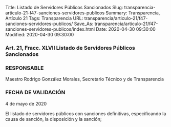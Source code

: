 Title: Listado de Servidores Públicos Sancionados
Slug: transparencia-articulo-21-f47-sanciones-servidores-publicos
Summary: Transparencia, Artículo 21
Tags: Transparencia
URL: transparencia/articulo-21/f47-sanciones-servidores-publicos/
Save_As: transparencia/articulo-21/f47-sanciones-servidores-publicos/index.html
Date: 2020-04-30 09:30:00
Modified: 2020-04-30 09:30:00


### 

### Art. 21, Fracc. XLVII Listado de Servidores Públicos Sancionados

### RESPONSABLE

Maestro Rodrigo González Morales, Secretario Técnico y de Transparencia

### FECHA DE VALIDACIÓN

4 de mayo de 2020

El listado de servidores públicos con sanciones definitivas, especificando la causa de sanción, la disposición y la sanción;


